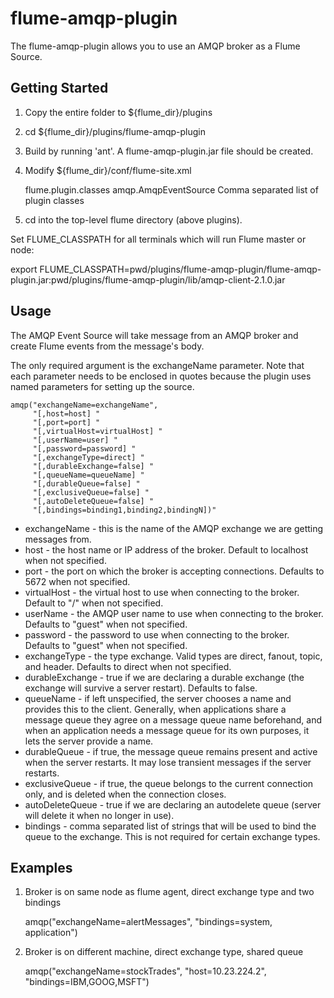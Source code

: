 flume-amqp-plugin
====================

The flume-amqp-plugin allows you to use an AMQP broker as a Flume Source.

Getting Started
---------------

1. Copy the entire folder to ${flume_dir}/plugins

2. cd ${flume_dir}/plugins/flume-amqp-plugin

3. Build by running 'ant'. A flume-amqp-plugin.jar file should be created.

4. Modify ${flume_dir}/conf/flume-site.xml

    <property>
	    <name>flume.plugin.classes</name>
        <value>amqp.AmqpEventSource</value>
        <description>Comma separated list of plugin classes</description>
    </property>

5. cd into the top-level flume directory (above plugins).

Set FLUME_CLASSPATH for all terminals which will run Flume master or node:

export FLUME_CLASSPATH=pwd/plugins/flume-amqp-plugin/flume-amqp-plugin.jar:pwd/plugins/flume-amqp-plugin/lib/amqp-client-2.1.0.jar

Usage
-----

The AMQP Event Source will take message from an AMQP broker and create Flume events from the message's body.

The only required argument is the exchangeName parameter. Note that each parameter needs to be enclosed in quotes
because the plugin uses named parameters for setting up the source.

    amqp("exchangeName=exchangeName",
         "[,host=host] "
         "[,port=port] "
         "[,virtualHost=virtualHost] "
         "[,userName=user] "
         "[,password=password] "
         "[,exchangeType=direct] "
         "[,durableExchange=false] "
         "[,queueName=queueName] "
         "[,durableQueue=false] "
         "[,exclusiveQueue=false] "
         "[,autoDeleteQueue=false] "
         "[,bindings=binding1,binding2,bindingN])"

* exchangeName - this is the name of the AMQP exchange we are getting messages from.
* host - the host name or IP address of the broker. Default to localhost when not specified.
* port - the port on which the broker is accepting connections. Defaults to 5672 when not specified.
* virtualHost - the virtual host to use when connecting to the broker. Default to "/" when not specified.
* userName - the AMQP user name to use when connecting to the broker. Defaults to "guest" when not specified.
* password - the password to use when connecting to the broker. Defaults to "guest" when not specified.
* exchangeType -  the type exchange. Valid types are direct, fanout, topic, and header. Defaults to direct when not specified.
* durableExchange - true if we are declaring a durable exchange (the exchange will survive a server restart). Defaults to false.
* queueName - if left unspecified, the server chooses a name and provides this to the client. Generally, when applications
share a message queue they agree on a message queue name beforehand, and when an application needs a message queue
for its own purposes, it lets the server provide a name.
* durableQueue - if true, the message queue remains present and active when the server restarts. It may lose transient
messages if the server restarts.
* exclusiveQueue - if true, the queue belongs to the current connection only, and is deleted when the connection closes.
* autoDeleteQueue - true if we are declaring an autodelete queue (server will delete it when no longer in use).
* bindings - comma separated list of strings that will be used to bind the queue to the exchange. This is not required for
certain exchange types.

Examples
--------

1. Broker is on same node as flume agent, direct exchange type and two bindings

    amqp("exchangeName=alertMessages", "bindings=system, application")

2. Broker is on different machine, direct exchange type, shared queue

    amqp("exchangeName=stockTrades", "host=10.23.224.2", "bindings=IBM,GOOG,MSFT")